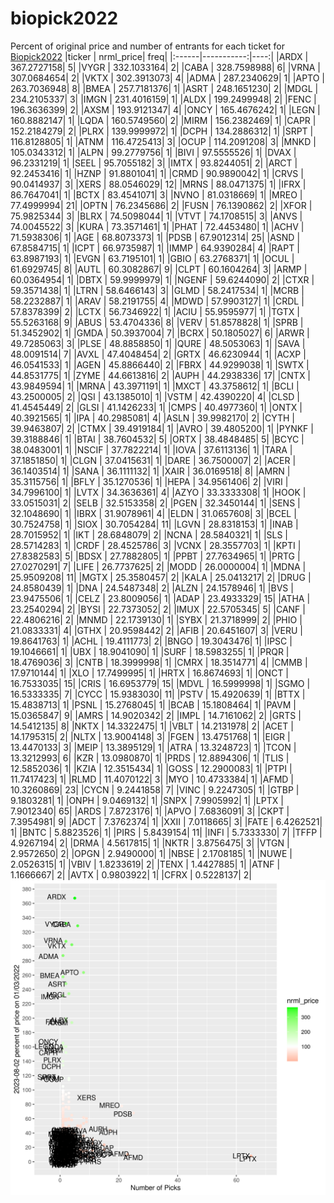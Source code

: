 # biopick2022
Percent of original price and number of entrants for each ticket for [Biopick2022](https://twitter.com/hashtag/Biopick2022)
|ticker |  nrml_price| freq|
|:------|-----------:|----:|
|ARDX   | 367.2727158|    5|
|VYGR   | 332.1033164|    2|
|CABA   | 328.7598988|    6|
|VRNA   | 307.0684654|    2|
|VKTX   | 302.3913073|    4|
|ADMA   | 287.2340629|    1|
|APTO   | 263.7036948|    8|
|BMEA   | 257.7181376|    1|
|ASRT   | 248.1651230|    2|
|MDGL   | 234.2105337|    3|
|IMGN   | 231.4016159|    1|
|ALDX   | 199.2499948|    2|
|FENC   | 196.3636399|    2|
|AXSM   | 193.9121347|    4|
|ONCY   | 165.4676242|    1|
|LEGN   | 160.8882147|    1|
|LQDA   | 160.5749560|    2|
|MIRM   | 156.2382469|    1|
|CAPR   | 152.2184279|    2|
|PLRX   | 139.9999972|    1|
|DCPH   | 134.2886312|    1|
|SRPT   | 116.8128805|    1|
|ATNM   | 116.4725413|    3|
|OCUP   | 114.2091208|    3|
|MNKD   | 105.0343312|    1|
|ALPN   |  99.2779756|    1|
|BIVI   |  97.5555526|    1|
|DVAX   |  96.2331219|    1|
|SEEL   |  95.7055182|    3|
|IMTX   |  93.8244051|    2|
|ARCT   |  92.2453416|    1|
|HZNP   |  91.8801041|    1|
|CRMD   |  90.9890042|    1|
|CRVS   |  90.0414937|    3|
|XERS   |  88.0546029|   12|
|MRNS   |  88.0471375|    1|
|IFRX   |  86.7647041|    1|
|BCTX   |  83.4541071|    3|
|NVNO   |  81.0318669|    1|
|MREO   |  77.4999994|   21|
|OPTN   |  76.2345686|    2|
|FUSN   |  76.1390862|    2|
|XFOR   |  75.9825344|    3|
|BLRX   |  74.5098044|    1|
|VTVT   |  74.1708515|    3|
|ANVS   |  74.0045522|    3|
|KURA   |  73.3571461|    1|
|PHAT   |  72.4453480|    1|
|ACHV   |  71.5938306|    1|
|AGE    |  68.8073373|    1|
|PDSB   |  67.9012314|   25|
|ASND   |  67.8584715|    1|
|ICPT   |  66.9735987|    1|
|IMMP   |  64.9390284|    4|
|RAPT   |  63.8987193|    1|
|EVGN   |  63.7195101|    1|
|GBIO   |  63.2768371|    1|
|OCUL   |  61.6929745|    8|
|AUTL   |  60.3082867|    9|
|CLPT   |  60.1604264|    3|
|ARMP   |  60.0364954|    1|
|DBTX   |  59.9999979|    1|
|NGENF  |  59.6244090|    2|
|CTXR   |  59.3571438|    1|
|LTRN   |  58.6466143|    3|
|GLMD   |  58.2417534|    1|
|MCRB   |  58.2232887|    1|
|ARAV   |  58.2191755|    4|
|MDWD   |  57.9903127|    1|
|CRDL   |  57.8378399|    2|
|LCTX   |  56.7346922|    1|
|ACIU   |  55.9595977|    1|
|TGTX   |  55.5263168|    9|
|ABUS   |  53.4704336|    8|
|VERV   |  51.8578828|    1|
|SPRB   |  51.3452902|    1|
|GMDA   |  50.3937004|    7|
|BCRX   |  50.1805027|    6|
|ARWR   |  49.7285063|    3|
|PLSE   |  48.8858850|    1|
|QURE   |  48.5053063|    1|
|SAVA   |  48.0091514|    7|
|AVXL   |  47.4048454|    2|
|GRTX   |  46.6230944|    1|
|ACXP   |  46.0541533|    1|
|AGEN   |  45.8866440|    2|
|FBRX   |  44.9299038|    1|
|SWTX   |  44.8531775|    1|
|ZYME   |  44.6613816|    2|
|AUPH   |  44.2938336|   17|
|CNTX   |  43.9849594|    1|
|MRNA   |  43.3971191|    1|
|MXCT   |  43.3758612|    1|
|BCLI   |  43.2500005|    2|
|QSI    |  43.1385010|    1|
|VSTM   |  42.4390220|    4|
|CLSD   |  41.4545449|    2|
|GLSI   |  41.1426233|    1|
|CMPS   |  40.4977360|    1|
|ONTX   |  40.3921565|    1|
|IPA    |  40.2985081|    4|
|ASLN   |  39.9982170|    2|
|CYTH   |  39.9463807|    2|
|CTMX   |  39.4919184|    1|
|AVRO   |  39.4805200|    1|
|PYNKF  |  39.3188846|    1|
|BTAI   |  38.7604532|    5|
|ORTX   |  38.4848485|    5|
|BCYC   |  38.0483001|    1|
|NSCIF  |  37.7822214|    1|
|IOVA   |  37.6113136|    1|
|TARA   |  37.1851850|    1|
|CLGN   |  37.0415631|    1|
|DARE   |  36.7500007|    2|
|ACER   |  36.1403514|    1|
|SANA   |  36.1111132|    1|
|XAIR   |  36.0169518|    8|
|AMRN   |  35.3115756|    1|
|BFLY   |  35.1270536|    1|
|HEPA   |  34.9561406|    2|
|VIRI   |  34.7996100|    1|
|LVTX   |  34.3636361|    4|
|AZYO   |  33.3333308|    1|
|HOOK   |  33.0515031|    2|
|SELB   |  32.5153358|    2|
|PGEN   |  32.3450144|    1|
|SENS   |  32.1048690|    1|
|IBRX   |  31.9078961|    4|
|ELDN   |  31.0657608|    3|
|BCEL   |  30.7524758|    1|
|SIOX   |  30.7054284|   11|
|LGVN   |  28.8318153|    1|
|INAB   |  28.7015952|    1|
|IKT    |  28.6848079|    2|
|NCNA   |  28.5840321|    1|
|SLS    |  28.5714283|    1|
|CRDF   |  28.4525786|    3|
|VCNX   |  28.3557703|    1|
|KPTI   |  27.8382583|    5|
|BDSX   |  27.7882805|    1|
|PPBT   |  27.7634965|    1|
|PRTG   |  27.0270291|    7|
|LIFE   |  26.7737625|    2|
|MODD   |  26.0000004|    1|
|MDNA   |  25.9509208|   11|
|MGTX   |  25.3580457|    2|
|KALA   |  25.0413217|    2|
|DRUG   |  24.8580439|    1|
|DNA    |  24.5487348|    2|
|ALZN   |  24.1578946|    1|
|BVS    |  23.9475506|    1|
|CELZ   |  23.8009056|    1|
|ADAP   |  23.4933329|   15|
|ATHA   |  23.2540294|    2|
|BYSI   |  22.7373052|    2|
|IMUX   |  22.5705345|    5|
|CANF   |  22.4806216|    2|
|MNMD   |  22.1739130|    1|
|SYBX   |  21.3718999|    2|
|PHIO   |  21.0833331|    4|
|GTHX   |  20.9598442|    2|
|AFIB   |  20.6451607|    3|
|VERU   |  19.8641763|    1|
|ACHL   |  19.4111773|    2|
|BNGO   |  19.3043476|    1|
|IPSC   |  19.1046661|    1|
|UBX    |  18.9041090|    1|
|SURF   |  18.5983255|    1|
|PRQR   |  18.4769036|    3|
|CNTB   |  18.3999998|    1|
|CMRX   |  18.3514771|    4|
|CMMB   |  17.9710144|    1|
|XLO    |  17.7499995|    1|
|HRTX   |  16.8674693|    1|
|ONCT   |  16.7533035|   15|
|CRIS   |  16.6953779|   15|
|MDVL   |  16.5999998|    1|
|SGMO   |  16.5333335|    7|
|CYCC   |  15.9383030|   11|
|PSTV   |  15.4920639|    1|
|BTTX   |  15.4838713|    1|
|PSNL   |  15.2768045|    1|
|BCAB   |  15.1808464|    1|
|PAVM   |  15.0365847|    9|
|AMRS   |  14.9020342|    2|
|IMPL   |  14.7161062|    2|
|GRTS   |  14.5412135|    8|
|NKTX   |  14.3322475|    1|
|VBLT   |  14.2131978|    2|
|ACET   |  14.1795315|    2|
|NLTX   |  13.9004148|    3|
|FGEN   |  13.4751768|    1|
|EIGR   |  13.4470133|    3|
|MEIP   |  13.3895129|    1|
|ATRA   |  13.3248723|    1|
|TCON   |  13.3212993|    6|
|KZR    |  13.0980870|    1|
|PRDS   |  12.8894306|    1|
|TLIS   |  12.5852036|    1|
|KZIA   |  12.3515434|    1|
|GOSS   |  12.2900083|    1|
|PTPI   |  11.7417423|    1|
|RLMD   |  11.4070122|    3|
|MYO    |  10.4733384|    1|
|AFMD   |  10.3260869|   23|
|CYCN   |   9.2441858|    7|
|VINC   |   9.2247305|    1|
|GTBP   |   9.1803281|    1|
|ONPH   |   9.0469132|    1|
|SNPX   |   7.9905992|    1|
|LPTX   |   7.9012340|   65|
|ARDS   |   7.8723176|    1|
|APVO   |   7.6836091|    3|
|CKPT   |   7.3954981|    9|
|ADCT   |   7.3762374|    1|
|XXII   |   7.0118665|    3|
|FATE   |   6.4262521|    1|
|BNTC   |   5.8823526|    1|
|PIRS   |   5.8439154|   11|
|INFI   |   5.7333330|    7|
|TFFP   |   4.9267194|    2|
|DRMA   |   4.5617815|    1|
|NKTR   |   3.8756475|    3|
|VTGN   |   2.9572650|    2|
|OPGN   |   2.9490000|    1|
|NBSE   |   2.1708185|    1|
|NUWE   |   2.0526315|    1|
|VBIV   |   1.8233619|    2|
|TENX   |   1.4427885|    1|
|ATNF   |   1.1666667|    2|
|AVTX   |   0.9803922|    1|
|CFRX   |   0.5228137|    2|
![retvspicks](biopicks.png?raw=true)

